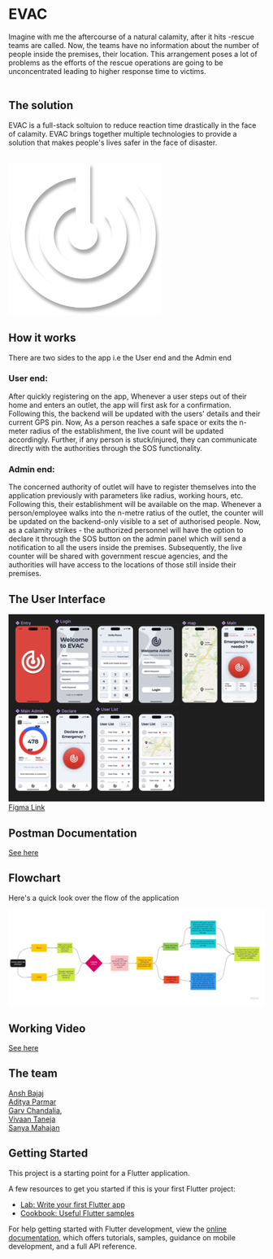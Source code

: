 # EVAC
Imagine with me the aftercourse of a natural calamity, after it hits -rescue teams are called. Now, the teams have no information about the number of people inside the premises, their location. This arrangement poses a lot of problems as the efforts of the rescue operations are going to be unconcentrated leading to higher response time to victims.  
</br>

## The solution
EVAC is a full-stack soltuion to reduce reaction time drastically in the face of calamity. EVAC brings together multiple technologies to provide a solution that makes people's lives safer in the face of disaster. 

</br>

<img src="assets/images/logo.png" width="300" height="300">

## How it works
There are two sides to the app i.e the User end and the Admin end</br>

### User end:</br>
After quickly registering on the app, Whenever a user steps out of their home and enters an outlet, the app will first ask for a confirmation. Following this, the backend will be updated with the users' details and their current GPS pin. Now, As a person reaches a safe space or exits the n-meter radius of the establishment, the live count will be updated accordingly. Further, if any person is stuck/injured, they can communicate directly with the authorities through the SOS functionality.

### Admin end:</br>
The concerned authority of outlet will have to register themselves into the application previously with parameters like radius, working hours, etc. Following this, their establishment will be available on the map. Whenever a person/employee walks into the n-metre ratius of the outlet, the counter will be updated on the backend-only visible to a set of authorised people. Now, as a calamity strikes - the authorized personnel will have the option to declare it through the SOS button on the admin panel which will send a notification to all the users inside the premises. Subsequently, the live counter will be shared with government rescue agencies, and the authorities will have access to the locations of those still inside their premises. 

## The User Interface
![](assets/images/UI.png)
[Figma Link](https://www.figma.com/file/MAtUtfaNrO8046rKTbMuzN/Evac-UI?node-id=0%3A1&t=U4yyFGktMeP1OgVd-0)


## Postman Documentation
[See here](https://documenter.getpostman.com/view/21822026/2s93CPqsJH)

## Flowchart
Here's a quick look over the flow of the application</br>

![](assets/images/FlowChart.jpg)

## Working Video
[See here](https://vimeo.com/802386009)

## The team 
[Ansh Bajaj](https://github.com/anshb7) </br>
[Aditya Parmar](https://github.com/Balerion123) </br>
[Garv Chandalia](https://github.com/grc-04),</br>
[Vivaan Taneja](https://https://github.com/vivaantaneja)</br>
[Sanya Mahajan](https://github.com/sanya-mahajan)


## Getting Started

This project is a starting point for a Flutter application.

A few resources to get you started if this is your first Flutter project:

- [Lab: Write your first Flutter app](https://docs.flutter.dev/get-started/codelab)
- [Cookbook: Useful Flutter samples](https://docs.flutter.dev/cookbook)

For help getting started with Flutter development, view the
[online documentation](https://docs.flutter.dev/), which offers tutorials,
samples, guidance on mobile development, and a full API reference.
